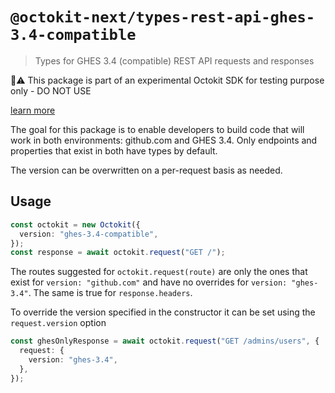 # `@octokit-next/types-rest-api-ghes-3.4-compatible`

> Types for GHES 3.4 (compatible) REST API requests and responses

🚫⚠️ This package is part of an experimental Octokit SDK for testing purpose only - DO NOT USE

[learn more](https://github.com/octokit/octokit-next.js)

The goal for this package is to enable developers to build code that will work in both environments: github.com and GHES 3.4. Only endpoints and properties that exist in both have types by default.

The version can be overwritten on a per-request basis as needed.

## Usage

```ts
const octokit = new Octokit({
  version: "ghes-3.4-compatible",
});
const response = await octokit.request("GET /");
```

The routes suggested for `octokit.request(route)` are only the ones that exist for `version: "github.com"` and have no overrides for `version: "ghes-3.4"`. The same is true for `response.headers`.

To override the version specified in the constructor it can be set using the `request.version` option

```ts
const ghesOnlyResponse = await octokit.request("GET /admins/users", {
  request: {
    version: "ghes-3.4",
  },
});
```
